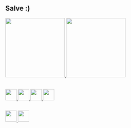 ## Salve :)

<div>
  <a href="https://www.linkedin.com/in/daniel-vinicius-07a278275/">
  <img height="185em" src="https://github-readme-stats.vercel.app/api?username=daniel-santoss&show_icons=true&theme=dark&include_all_commits=true&count_private=true"/>
  <img height="185em" src="https://github-readme-stats.vercel.app/api/top-langs/?username=daniel-santoss&layout=compact&langs_count=16&theme=dark"/>
</div>
<br>
<br>
<div>
  <img height="35" src="https://img.shields.io/badge/HTML5-E34F26?style=for-the-badge&logo=html5&logoColor=white">
  <img height="35" src="https://img.shields.io/badge/CSS3-1572B6?style=for-the-badge&logo=css3&logoColor=white">
  <img height="35" src="https://img.shields.io/badge/Java-ED8B00?style=for-the-badge&logo=openjdk&logoColor=white">
  <img height="35" src="https://img.shields.io/badge/JavaScript-323330?style=for-the-badge&logo=javascript&logoColor=F7DF1E">
</div>


##


<div>
   <a href = "mailto:danielvinicius.santos7@gmail.com"> <img height="35" src="https://img.shields.io/badge/Gmail-D14836?style=for-the-badge&logo=gmail&logoColor=white"> </a>
  <a href = "https://www.linkedin.com/in/daniel-vinicius-07a278275/"> <img height="35" src="https://img.shields.io/badge/LinkedIn-0077B5?style=for-the-badge&logo=linkedin&logoColor=white">
</div>
